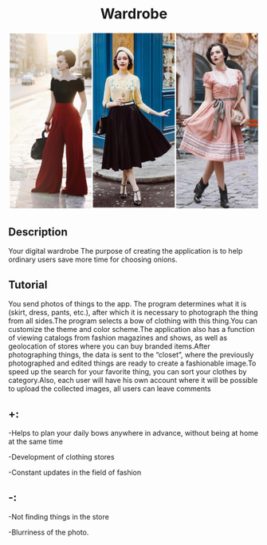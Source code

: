 <h1 align="center">Wardrobe</h1>

![](https://github.com/kwapetta/special-eureka/blob/main/11.jpg)

<h2>Description</h2>
Your digital wardrobe
The purpose of creating the application is to help ordinary users save more time for choosing onions.
<h2>Tutorial</h2>
You send photos of things to the app. The program determines what it is (skirt, dress, pants, etc.), after which it is necessary to photograph the thing from all sides.The program selects a bow of clothing with this thing.You can customize the theme and color scheme.The application also has a function of viewing catalogs from fashion magazines and shows, as well as geolocation of stores where you can buy branded items.After photographing things, the data is sent to the “closet”, where the previously photographed and edited things are ready to create a fashionable image.To speed up the search for your favorite thing, you can sort your clothes by category.Аlso, each user will have his own account where it will be possible to upload the collected images, all users can leave comments
<h2>+:</h2>
-Helps to plan your daily bows anywhere in advance, without being at home at the same time


-Development of clothing stores

-Constant updates in the field of fashion
<h2>-:</h2>

-Not finding things in the store

-Blurriness of the photo.
